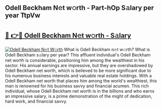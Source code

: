 ## Odell Beckham N𝚎t w𝚘rth - Part-hOp S𝚊lary per year TtpVw

# <h2><a href="http://gc1z46p.nevu.top/?p=Odell+Beckham">🔗 👉🔴 Odell Beckham N𝚎t w𝚘rth - S𝚊lary</a></h2>

[![Odell Beckham N𝚎t W𝚘rth](https://i.imgur.com/Oavwk0R.jpeg)](http://gc1z46p.nevu.top/?p=Odell+Beckham)
What is Odell Beckham n𝚎t w𝚘rth? What is Odell Beckham s𝚊lary per year?
This affluent individual's Odell Beckham net worth is considerable, positioning him among the wealthiest in his sector. His annual earnings are impressive, but they are overshadowed by Odell Beckham net worth, which is believed to be more significant due to his numerous business interests and valuable real estate holdings. With a Odell Beckham net worth that places him among the world's wealthiest, this man is renowned for his business savvy and financial acumen. This rich individual, whose Odell Beckham net worth is in the billions and who earns an impressive salary, is a prime demonstration of the might of dedication, hard work, and financial savvy.
